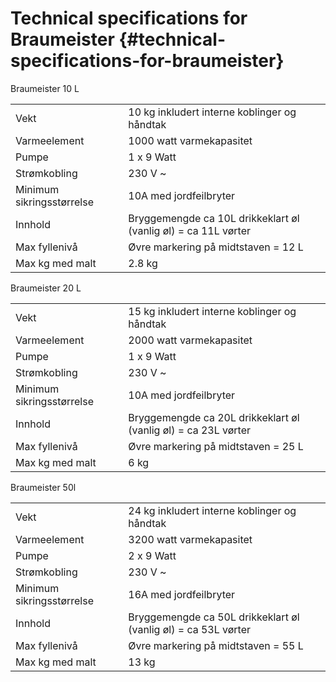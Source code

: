 # Technical specifications for Braumeister {#technical-specifications-for-braumeister}

Braumeister 10 L

| | |
| - | - |
| Vekt | 10 kg inkludert interne koblinger og håndtak |
| Varmeelement | 1000 watt varmekapasitet |
| Pumpe | 1 x 9 Watt |
| Strømkobling | 230 V ~ |
| Minimum sikringsstørrelse | 10A med jordfeilbryter |
| Innhold | Bryggemengde ca 10L drikkeklart øl (vanlig øl) = ca 11L vørter |
| Max fyllenivå | Øvre markering på midtstaven = 12 L
| Max kg med malt | 2.8 kg |

Braumeister 20 L

| | |
| - | - |
| Vekt | 15 kg inkludert interne koblinger og håndtak |
| Varmeelement | 2000 watt varmekapasitet |
| Pumpe | 1 x 9 Watt |
| Strømkobling | 230 V ~ |
| Minimum sikringsstørrelse | 10A med jordfeilbryter |
| Innhold | Bryggemengde ca 20L drikkeklart øl (vanlig øl) = ca 23L vørter |
| Max fyllenivå | Øvre markering på midtstaven = 25 L
| Max kg med malt | 6 kg |

Braumeister 50l

| | |
| - | - |
| Vekt | 24 kg inkludert interne koblinger og håndtak |
| Varmeelement | 3200 watt varmekapasitet |
| Pumpe | 2 x 9 Watt |
| Strømkobling | 230 V ~ |
| Minimum sikringsstørrelse | 16A med jordfeilbryter |
| Innhold | Bryggemengde ca 50L drikkeklart øl (vanlig øl) = ca 53L vørter |
| Max fyllenivå | Øvre markering på midtstaven = 55 L
| Max kg med malt | 13 kg |
